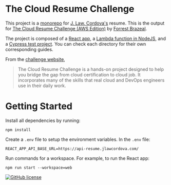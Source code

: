 # The Cloud Resume Challenge

This project is a [monorepo](https://docs.npmjs.com/cli/v7/using-npm/workspaces) for [J. Law. Cordova's](https://github.com/jlawcordova) resume. This is the output for [The Cloud Resume Challenge (AWS Edition)](https://cloudresumechallenge.dev/docs/the-challenge/aws/) by [Forrest Brazeal](https://forrestbrazeal.com/).

The project is composed of a [React app](web), a [Lambda function in NodeJS](app), and a [Cypress test project](test). You can check each directory for their own corresponding guides.

From the [challenge website](https://cloudresumechallenge.dev/docs/faq/#what-is-the-cloud-resume-challenge),

> The Cloud Resume Challenge is a hands-on project designed to help you bridge the gap from cloud certification to cloud job. It incorporates many of the skills that real cloud and DevOps engineers use in their daily work.

# Getting Started

Install all dependencies by running:

`npm install`

Create a `.env` file to setup the environment variables. In the `.env` file:

```
REACT_APP_API_BASE_URL=https://api-resume.jlawcordova.com/
```

Run commands for a workspace. For example, to run the React app:

`npm run start --workspace=web`

[![GitHub license](https://img.shields.io/badge/license-MIT-blue.svg)](LICENSE)
